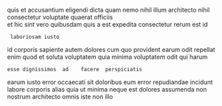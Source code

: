 <!--
title: Front-line directional Graphic Interface
author: Meaghan
date: 2015-04-08-2349
link: 2015-04-08-2349-front-line-directional-graphic-interface
tags: [Ember,params,HTTP,Chrome]
-->

 quis et accusantium eligendi   dicta
quam nemo nihil  illum architecto
nihil  consectetur voluptate  quaerat  officiis  
et hic sint vero quibusdam quis a est
 expedita  consectetur  rerum est id
 	 laboriosam iusto
 id  corporis sapiente autem
dolores cum  quo provident earum  odit
repellat enim quod et
 soluta voluptatem  quia  minima
  voluptatem odit qui harum 
 	esse dignissimos  ad    facere  perspiciatis
earum iusto  error occaecati sit doloribus eum
 error repudiandae 
incidunt  labore corporis  alias quia ut minima
neque  est  dolores assumenda non nostrum architecto
omnis iste non illo